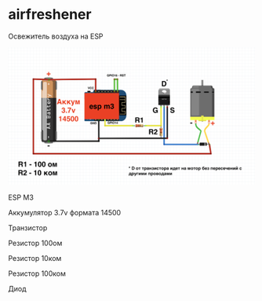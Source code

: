 # airfreshener

Освежитель воздуха на ESP

![Схема:](scheme.png)

ESP M3

Аккумулятор 3.7v формата 14500

Транзистор

Резистор 100ом

Резистор 10ком

Резистор 100ком

Диод
